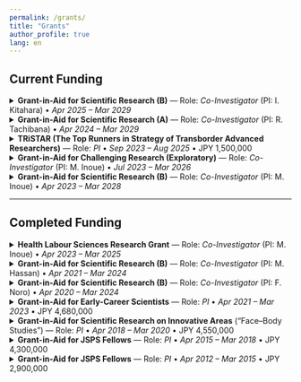 ```yaml
---
permalink: /grants/
title: "Grants"
author_profile: true
lang: en
---
```


## Current Funding

<details>
<summary><strong>Grant-in-Aid for Scientific Research (B)</strong> — Role: <em>Co-Investigator</em> (PI: I. Kitahara) • <em>Apr 2025 – Mar 2029</em></summary>

<div markdown="1">

- **Project (EN):** *Perspective-Shifting Media for Empathic Communication*  
  **プロジェクト（JP）:** 「観点転換鏡：共感を伴うコミュニケーションの実現を目的とした映像メディア」  
- **Funder / Scheme:** JSPS KAKENHI — Scientific Research (B)  
- **Period:** FY2025–FY2028 (Apr 2025–Mar 2029)  
- **Role:** Co-Investigator (PI: I. Kitahara)

</div>
</details>

<details>
<summary><strong>Grant-in-Aid for Scientific Research (A)</strong> — Role: <em>Co-Investigator</em> (PI: R. Tachibana) • <em>Apr 2024 – Mar 2029</em></summary>

<div markdown="1">

- **Project (EN):** *Integrative Understanding of Contingency-Based Vocal Learning Mechanisms*  
  **プロジェクト（JP）:** 「随伴性に基づく発声学習メカニズムの統合的理解」  
- **Funder / Scheme:** JSPS KAKENHI — Scientific Research (A)  
- **Period:** FY2024–FY2028 (Apr 2024–Mar 2029)  
- **Role:** Co-Investigator (PI: R. Tachibana)

</div>
</details>

<details>
<summary><strong>TRiSTAR (The Top Runners in Strategy of Transborder Advanced Researchers)</strong> — Role: <em>PI</em> • <em>Sep 2023 – Aug 2025</em> • JPY 1,500,000</summary>

<div markdown="1">

- **Project (EN):** *Behavioral Design as a Science of Human–Human Interaction: Toward Developmental Support, Language Learning, and Business Applications*  
  **プロジェクト（JP）:** 「人-人インタラクションの支援科学としての行動デザイン学：発達支援，言語学習，ビジネスへの展開」  
- **Program:** Strategic Professional Development Program for Young Researchers (University of Tsukuba)  
- **Period:** Sep 2023–Aug 2025  
- **Role:** Principal Investigator  
- **Total Amount:** JPY 1,500,000

</div>
</details>

<details>
<summary><strong>Grant-in-Aid for Challenging Research (Exploratory)</strong> — Role: <em>Co-Investigator</em> (PI: M. Inoue) • <em>Jul 2023 – Mar 2026</em></summary>

<div markdown="1">

- **Project (EN):** *Internet-Delivered Remote Intervention for Children with Selective Mutism and Their Parents*  
  **プロジェクト（JP）:** 「選択性緘黙症児とその親に対するインターネットによる遠隔課程介入プログラムの開発」  
- **Funder / Scheme:** JSPS KAKENHI — Challenging Research (Exploratory)  
- **Period:** Jul 2023–Mar 2026  
- **Role:** Co-Investigator (PI: M. Inoue)

</div>
</details>

<details>
<summary><strong>Grant-in-Aid for Scientific Research (B)</strong> — Role: <em>Co-Investigator</em> (PI: M. Inoue) • <em>Apr 2023 – Mar 2028</em></summary>

<div markdown="1">

- **Project (EN):** *Internet-Based Parent Training Using VR for Parents of Children with Developmental Disabilities*  
  **プロジェクト（JP）:** 「発達障害児の親のためのVR技術を活用したインターネットペアレント・トレーニングの開発」  
- **Funder / Scheme:** JSPS KAKENHI — Scientific Research (B)  
- **Period:** FY2023–FY2027 (Apr 2023–Mar 2028)  
- **Role:** Co-Investigator (PI: M. Inoue)

</div>
</details>

---

## Completed Funding

<details>
<summary><strong>Health Labour Sciences Research Grant</strong> — Role: <em>Co-Investigator</em> (PI: M. Inoue) • <em>Apr 2023 – Mar 2025</em></summary>

<div markdown="1">

- **Project (EN):** *Toward Practical Use of an Objective Assessment Package for Severe Challenging Behavior*  
  **プロジェクト（JP）:** 「強度行動障害の客観的なアセスメントパッケージの実用化に向けた研究」  
- **Scheme:** Disability Policy Comprehensive Research Program  
- **Period:** Apr 2023–Mar 2025  
- **Role:** Co-Investigator (PI: M. Inoue)

</div>
</details>

<details>
<summary><strong>Grant-in-Aid for Scientific Research (B)</strong> — Role: <em>Co-Investigator</em> (PI: M. Hassan) • <em>Apr 2021 – Mar 2024</em></summary>

<div markdown="1">

- **Project (EN):** *Para-esports: Metrics for Motor/Cognitive Performance and Competitive Interfaces for Amputees*  
- **Funder / Scheme:** JSPS KAKENHI — Scientific Research (B)  
- **Period:** Apr 2021–Mar 2024  
- **Role:** Co-Investigator (PI: M. Hassan)

</div>
</details>

<details>
<summary><strong>Grant-in-Aid for Scientific Research (B)</strong> — Role: <em>Co-Investigator</em> (PI: F. Noro) • <em>Apr 2020 – Mar 2024</em></summary>

<div markdown="1">

- **Project (EN):** *Realizing Self-Selection in ASD: Assessing and Expanding “Preference”*  
  **プロジェクト（JP）:** 「自閉スペクトラム症の自己選択の実現 −『好み』の評価と拡大支援プログラムの開発−」  
- **Funder / Scheme:** JSPS KAKENHI — Scientific Research (B)  
- **Period:** Apr 2020–Mar 2024  
- **Role:** Co-Investigator (PI: F. Noro)

</div>
</details>

<details>
<summary><strong>Grant-in-Aid for Early-Career Scientists</strong> — Role: <em>PI</em> • <em>Apr 2021 – Mar 2023</em> • JPY 4,680,000</summary>

<div markdown="1">

- **Project (EN):** *Developing a Parent Support Program for Preschoolers via ESM and Testing Longitudinal Effects*  
  **プロジェクト（JP）:** 「経験サンプリング法を用いた未就学児の保護者支援プログラムの開発と縦断的な効果検証」  
- **Funder / Scheme:** JSPS KAKENHI — Early-Career Scientists  
- **Period / Amount:** Apr 2021–Mar 2023 • JPY 4,680,000  
- **Role:** Principal Investigator

</div>
</details>

<details>
<summary><strong>Grant-in-Aid for Scientific Research on Innovative Areas</strong> (“Face–Body Studies”) — Role: <em>PI</em> • <em>Apr 2018 – Mar 2020</em> • JPY 4,550,000</summary>

<div markdown="1">

- **Project (EN):** *Face-to-Face Functions and Their Impairments Based on Computational Behavioral Measurement*  
  **プロジェクト（JP）:** 「計算論的行動計測技術に基づく顔と身体表現における物理的対面の機能とその障害の解明」  
- **Funder / Scheme:** JSPS KAKENHI — Innovative Areas (Publicly Offered Research)  
- **Period / Amount:** Apr 2018–Mar 2020 • JPY 4,550,000  
- **Role:** Principal Investigator

</div>
</details>

<details>
<summary><strong>Grant-in-Aid for JSPS Fellows</strong> — Role: <em>PI</em> • <em>Apr 2015 – Mar 2018</em> • JPY 4,300,000</summary>

<div markdown="1">

- **Project (EN):** *Early Social Interaction Support for Autistic Toddlers via Quantitative Analysis*  
  **プロジェクト（JP）:** 「自閉症スペクトラム障害幼児における早期対人相互作用の定量解析に基づく発達支援法」  
- **Period / Amount:** Apr 2015–Mar 2018 • JPY 4,300,000  
- **Role:** Principal Investigator

</div>
</details>

<details>
<summary><strong>Grant-in-Aid for JSPS Fellows</strong> — Role: <em>PI</em> • <em>Apr 2012 – Mar 2015</em> • JPY 2,900,000</summary>

<div markdown="1">

- **Project (EN):** *Early Developmental Support for Emotion Understanding/Expression in ASD — Neural/Perceptual Plasticity*  
  **プロジェクト（JP）:** 「自閉症児の感情理解／表現への早期発達支援 − 神経・知覚基盤の可塑性」  
- **Period / Amount:** Apr 2012–Mar 2015 • JPY 2,900,000  
- **Role:** Principal Investigator

</div>
</details>
